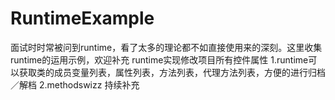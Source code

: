 # RuntimeExample
面试时时常被问到runtime，看了太多的理论都不如直接使用来的深刻。这里收集runtime的运用示例，欢迎补充
runtime实现修改项目所有控件属性
1.runtime可以获取类的成员变量列表，属性列表，方法列表，代理方法列表，方便的进行归档／解档
2.methodswizz
持续补充